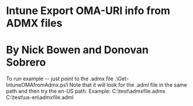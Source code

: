 # Intune Export OMA-URI info from ADMX files
#     By Nick Bowen and Donovan Sobrero

To run example -- just point to the .admx file
.\Get-IntuneOMAfromAdmx.ps1 
Note that it will look for the .adml file in the same path and then try the en-US path.
Example:
C:\test\admxfile.admx
C:\test\us-en\admxfile.adml
